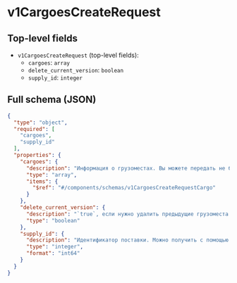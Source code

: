 # v1CargoesCreateRequest

## Top-level fields
- `v1CargoesCreateRequest` (top-level fields):
  - `cargoes`: `array`
  - `delete_current_version`: `boolean`
  - `supply_id`: `integer`

## Full schema (JSON)
```json
{
  "type": "object",
  "required": [
    "cargoes",
    "supply_id"
  ],
  "properties": {
    "cargoes": {
      "description": "Информация о грузоместах. Вы можете передать не больше 40 палет или 30 коробок.",
      "type": "array",
      "items": {
        "$ref": "#/components/schemas/v1CargoesCreateRequestCargo"
      }
    },
    "delete_current_version": {
      "description": "`true`, если нужно удалить предыдущие грузоместа.\n",
      "type": "boolean"
    },
    "supply_id": {
      "description": "Идентификатор поставки. Можно получить с помощью метода [/v2/supply-order/get](#operation/SupplyOrderAPI_GetSupplyOrdersV2). Нужное значение — в параметре ответа `orders.supplies.supply_id`.",
      "type": "integer",
      "format": "int64"
    }
  }
}
```
